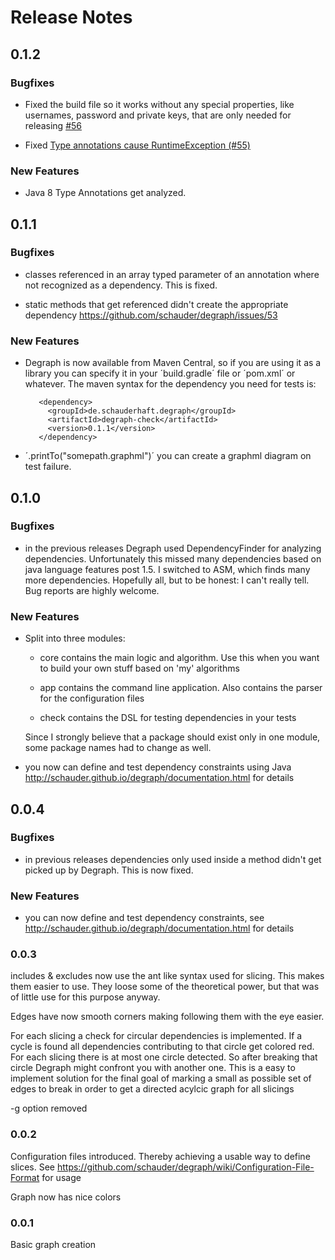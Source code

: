 # Release Notes

## 0.1.2

### Bugfixes

- Fixed the build file so it works without any special properties, like usernames, password and private keys,
that are only needed for releasing [#56](https://github.com/schauder/degraph/issues/56)

- Fixed [Type annotations cause RuntimeException (#55)](https://github.com/schauder/degraph/issues/55)

### New Features

- Java 8 Type Annotations get analyzed.

## 0.1.1

### Bugfixes
    
- classes referenced in an array typed parameter of an annotation where not recognized as a dependency. This is fixed. 

- static methods that get referenced didn't create the appropriate dependency https://github.com/schauder/degraph/issues/53

### New Features

- Degraph is now available from Maven Central, so if you are using it as a library you can specify it in your 
    ´build.gradle´ file or ´pom.xml´ or whatever. The maven syntax for the dependency you need for tests is:
     
         <dependency>
           <groupId>de.schauderhaft.degraph</groupId>
           <artifactId>degraph-check</artifactId>
           <version>0.1.1</version>
         </dependency>

- ´.printTo("somepath.graphml")´ you can create a graphml diagram on test failure.

## 0.1.0

### Bugfixes
    
- in the previous releases Degraph used DependencyFinder for analyzing dependencies. Unfortunately this missed many
dependencies based on java language features post 1.5. I switched to ASM, which finds many more dependencies.
Hopefully all, but to be honest: I can't really tell. Bug reports are highly welcome.

### New Features

- Split into three modules:

    - core contains the main logic and algorithm. Use this when you want to build your own stuff based on 'my' algorithms

    - app contains the command line application. Also contains the parser for the configuration files

    - check contains the DSL for testing dependencies in your tests

    Since I strongly believe that a package should exist only in one module, some package names had to change as well.


- you now can define and test dependency constraints using Java http://schauder.github.io/degraph/documentation.html for details

## 0.0.4 

### Bugfixes

- in previous releases dependencies only used inside a method didn't get picked up by Degraph. This is now fixed.

### New Features

- you can now define and test dependency constraints, see http://schauder.github.io/degraph/documentation.html for details

### 0.0.3

includes & excludes now use the ant like syntax used for slicing. This makes them easier to use. 
They loose some of the theoretical power, but that was of little use for this purpose anyway.

Edges have now smooth corners making following them with the eye easier.

For each slicing a check for circular dependencies is implemented. 
If a cycle is found all dependencies contributing to that circle get colored red. 
For each slicing there is at most one circle detected. 
So after breaking that circle Degraph might confront you with another one.
This is a easy to implement solution for the final goal of marking a small as
possible set of edges to break in order to get a directed acylcic graph for all slicings

-g option removed

### 0.0.2

Configuration files introduced. Thereby achieving a usable way to define slices. 
See https://github.com/schauder/degraph/wiki/Configuration-File-Format for usage

Graph now has nice colors

### 0.0.1

Basic graph creation
